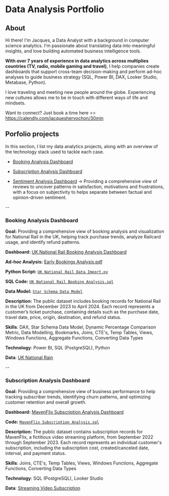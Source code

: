 # Data Analysis Portfolio

## About

Hi there! I'm Jacques, a Data Analyst with a background in computer science analytics. I'm passionate about translating data into meaningful insights, and love building automated business intelligence tools.  

**With over 7 years of experience in data analytics across multiplies countries (TV, radio, mobile gaming and travel)**, I help companies create dashboards that support cross-team decision-making and perform ad-hoc analyses to guide business strategy (SQL, Power BI, DAX, Looker Studio, Metabase, Python). 

I love traveling and meeting new people around the globe. Experiencing new cultures allows me to be in touch with different ways of life and mindsets.

Want to connect? Just book a time here >> https://calendly.com/jacqueshervochon/30min 


## Porfolio projects
In this section, I list my data analytics projects, along with an overview of the technology stack used to tackle each case.

- [Booking Analysis Dashboard](https://github.com/jacquuouille/Data-Analysis-Portfolio/blob/main/README.md#booking-analysis-dashboard)

- [Subscription Analysis Dashboard](https://github.com/jacquuouille/Data-Analysis-Portfolio/blob/main/README.md#subscription-analysis-dashboard)

- [Sentiment Analysis Dashboard](https://github.com/jacquuouille/metabase_sentiment_analysis/tree/main) → Providing a comprehensive view of reviews to uncover patterns in satisfaction, motivations and frustrations, with a focus on subjectivity to helps separate between factual and opinion-driven sentiment.

--


### **Booking Analysis Dashboard**
**Goal:** Providing a comprehensive view of booking analysis and visualization for National Rail in the UK, helping track purchase trends, analyze Railcard usage, and identify refund patterns.

**Dashboard:** [UK National Rail Booking Analysis Dashboard](https://app.powerbi.com/view?r=eyJrIjoiMjhjMGJhYWYtYWE4Ny00YWQ0LWJlNjAtNzQ2Yjk4YmQzZGQzIiwidCI6IjdkNDg3NDc4LWNhMjYtNDkxOS05MDlhLTBjNDU3MTQyYzczNCJ9&pageName=54e34d8c24a1d920c519)

**Ad-hoc Analysis:** [Early Bookings Analysis.pdf](https://www.dropbox.com/scl/fi/ljyy3wfl1ydabcjlms888/Early-Bookings-Analysis-Jacques-Hervochon.pdf?rlkey=avhdyzsh31i9j7d9dc71fnqf2&st=i0wp7yex&dl=0)

**Python Script:** [`UK National Rail Data Import.py`](https://github.com/jacquuouille/Data-Analysis-Code/blob/main/booking_analysis.py)

**SQL Code:** [`UK National Rail Booking Analysis.sql`](https://github.com/jacquuouille/Data-Analysis-Code/blob/main/booking_analysis.sql)

**Data Model:** [`Star Schema Data Model`](https://www.dropbox.com/scl/fi/e3pguiewygrn9jqec2d43/Booking-Analysis-Dashboard-Data-Model.png?rlkey=7vae80whp9s0w06s2fndwpnht&st=rzayzkcy&dl=0)

**Description:** The public dataset includes booking records for National Rail in the UK from December 2023 to April 2024. Each record represents a customer’s ticket purchase, containing details such as the purchase date, travel date, price, origin, destination, and refund status.

**Skills**: DAX, Star Schema Data Model, Dynamic Percentage Comparison Metric, Data Modelling, Bookmarks, Joins, CTE's, Temp Tables, Views, Windows Functions, Aggregate Functions, Converting Data Types

**Technology**: Power BI, SQL (PostgreSQL), Python  

**Data**: [UK National Rain](https://mavenanalytics.io/data-playground?order=date_added%2Cdesc&pageSize=20)

--

### **Subscription Analysis Dashboard**
**Goal:** Providing a comprehensive view of business performance to help tracking subscriber trends, identifying churn patterns, and optimizing customer retention and overall growth.

**Dashboard:** [MavenFlix Subscription Analysis Dashboard](https://lookerstudio.google.com/reporting/88314616-5a91-46d5-b720-d92d717b3196/page/p_jiovlfg6od)

**Code:** [`MavenFlix Subscription Analysis.sql`](https://github.com/jacquuouille/Data-Analysis-Code/blob/main/subscription_analysis.sql)

**Description:** The public dataset contains subscription records for MavenFlix, a fictitious video streaming platform, from September 2022 through September 2023. Each record represents an individual customer's subscription, including the subscription cost, created/canceled date, interval, and payment status.

**Skills**: Joins, CTE's, Temp Tables, Views, Windows Functions, Aggregate Functions, Converting Data Types

**Technology**: SQL (PostgreSQL), Looker Studio

**Data**: [Streaming Video Subscription](https://mavenanalytics.io/data-playground?order=date_added%2Cdesc&page=5&pageSize=5) 
